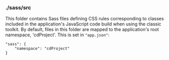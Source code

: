 ### ./sass/src

This folder contains Sass files defining CSS rules corresponding to classes
included in the application's JavaScript code build when using the classic toolkit.
By default, files in this folder are mapped to the application's root namespace, 'cdProject'.
This is set in `"app.json"`:

    "sass": {
        "namespace": "cdProject"
    }